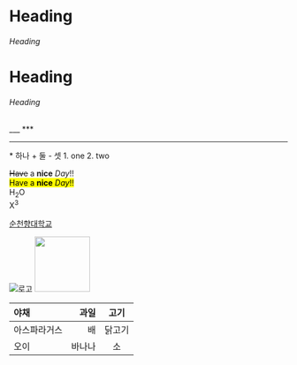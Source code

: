 <!-- 주석 -->
<!-- heading -->
# Heading
###### Heading
<h1>Heading</h1>
<h6>Heading</h6>
<!-- 수평가로줄 -->
___
***
<hr>
<!-- 목차 -->
* 하나
+ 둘
- 셋
1. one
2. two

<!-- 글자효과 -->
~~Have~~ a **nice** *Day*!! <br>
<mark>Have a <b>nice</b> <i>Day</i>!!</mark> <br>
H<sub>2</sub>O<br>
X<sup>3</sup>

<!-- 링크 -->
[순천향대학교](http://sch.ac.kr)
<!-- 이미지 -->
![로고](https://home.sch.ac.kr/_res/sch/img/logo_link2.png)
<img src="https://www.google.com/imgres?q=%EA%B3%A0%EC%96%91%EC%9D%B4&imgurl=https%3A%2F%2Fflexible.img.hani.co.kr%2Fflexible%2Fnormal%2F922%2F470%2Fimgdb%2Foriginal%2F2019%2F1205%2F20191205500909.jpg&imgrefurl=https%3A%2F%2Fwww.hani.co.kr%2Farti%2Fanimalpeople%2Fcompanion_animal%2F919690.html&docid=HbrN2FdYFAGSOM&tbnid=jrzBs-luctHVsM&vet=12ahUKEwjV4OKr-Y-JAxXGoK8BHSB-KEwQM3oECBoQAA..i&w=922&h=470&hcb=2&ved=2ahUKEwjV4OKr-Y-JAxXGoK8BHSB-KEwQM3oECBoQAA" width="100px"></img>

<!-- 표 -->
|야채|과일|고기|
|:--|--:|:--:|
|아스파라거스|배|닭고기|
|오이|바나나|소|

